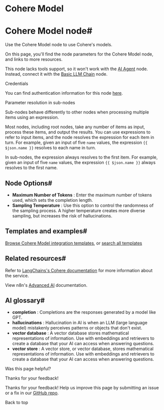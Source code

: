 # Cohere Model

[ ](https://github.com/n8n-io/n8n-docs/edit/main/docs/integrations/builtin/cluster-nodes/sub-nodes/n8n-nodes-langchain.lmcohere.md "Edit this page")

# Cohere Model node#

Use the Cohere Model node to use Cohere's models.

On this page, you'll find the node parameters for the Cohere Model node, and links to more resources.

This node lacks tools support, so it won't work with the [AI Agent](../../root-nodes/n8n-nodes-langchain.agent/) node. Instead, connect it with the [Basic LLM Chain](../../root-nodes/n8n-nodes-langchain.chainllm/) node.

Credentials

You can find authentication information for this node [here](../../../credentials/cohere/).

Parameter resolution in sub-nodes

Sub-nodes behave differently to other nodes when processing multiple items using an expression.

Most nodes, including root nodes, take any number of items as input, process these items, and output the results. You can use expressions to refer to input items, and the node resolves the expression for each item in turn. For example, given an input of five `name` values, the expression `{{ $json.name }}` resolves to each name in turn.

In sub-nodes, the expression always resolves to the first item. For example, given an input of five `name` values, the expression `{{ $json.name }}` always resolves to the first name.

## Node Options#

  * **Maximum Number of Tokens** : Enter the maximum number of tokens used, which sets the completion length.
  * **Sampling Temperature** : Use this option to control the randomness of the sampling process. A higher temperature creates more diverse sampling, but increases the risk of hallucinations.



## Templates and examples#

[Browse Cohere Model integration templates](https://n8n.io/integrations/cohere-model/), or [search all templates](https://n8n.io/workflows/)

## Related resources#

Refer to [LangChains's Cohere documentation](https://js.langchain.com/docs/integrations/llms/cohere/) for more information about the service.

View n8n's [Advanced AI](../../../../../advanced-ai/) documentation.

## AI glossary#

  * **completion** : Completions are the responses generated by a model like GPT.
  * **hallucinations** : Hallucination in AI is when an LLM (large language model) mistakenly perceives patterns or objects that don't exist.
  * **vector database** : A vector database stores mathematical representations of information. Use with embeddings and retrievers to create a database that your AI can access when answering questions.
  * **vector store** : A vector store, or vector database, stores mathematical representations of information. Use with embeddings and retrievers to create a database that your AI can access when answering questions.

Was this page helpful? 

Thanks for your feedback! 

Thanks for your feedback! Help us improve this page by submitting an issue or a fix in our [GitHub repo](https://github.com/n8n-io/n8n-docs). 

Back to top 
